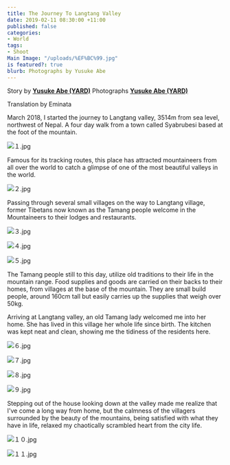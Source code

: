 ```yaml
---
title: The Journey To Langtang Valley
date: 2019-02-11 08:30:00 +11:00
published: false
categories:
- World
tags:
- Shoot
Main Image: "/uploads/%EF%BC%99.jpg"
is featured?: true
blurb: Photographs by Yusuke Abe
---
```


Story by **[Yusuke Abe (YARD)](https://www.yusukeabephoto.com/)**
Photographs **[Yusuke Abe (YARD)](https://www.yusukeabephoto.com/)**

Translation by Eminata

March 2018, I started the journey to Langtang valley, 3514m from sea level, northwest of Nepal. A four day walk from a town called Syabrubesi based at the foot of the mountain.

![１.jpg](/uploads/%EF%BC%91.jpg)

Famous for its tracking routes, this place has attracted mountaineers from all over the world to catch a glimpse of one of the most beautiful valleys in the world.

![２.jpg](/uploads/%EF%BC%92.jpg)

Passing through several small villages on the way to Langtang village, former Tibetans now known as the Tamang people welcome in the Mountaineers to their lodges and restaurants.

![３.jpg](/uploads/%EF%BC%93.jpg)

![４.jpg](/uploads/%EF%BC%94.jpg)

![５.jpg](/uploads/%EF%BC%95.jpg)

The Tamang people still to this day, utilize old traditions to their life in the mountain range. Food supplies and goods are carried on their backs to their homes, from villages at the base of the mountain. They are small build people, around 160cm tall but easily carries up the supplies that weigh over 50kg.
 
Arriving at Langtang valley, an old Tamang lady welcomed me into her home. She has lived in this village her whole life since birth. The kitchen was kept neat and clean, showing me the tidiness of the residents here.

![６.jpg](/uploads/%EF%BC%96.jpg)

![７.jpg](/uploads/%EF%BC%97.jpg)

![８.jpg](/uploads/%EF%BC%98.jpg)

![９.jpg](/uploads/%EF%BC%99.jpg)

Stepping out of the house looking down at the valley made me realize that I've come a long way from home, but the calmness of the villagers surrounded by the beauty of the mountains, being satisfied with what they have in life, relaxed my chaotically scrambled heart from the city life.

![１０.jpg](/uploads/%EF%BC%91%EF%BC%90.jpg)

![１１.jpg](/uploads/%EF%BC%91%EF%BC%91.jpg)